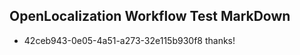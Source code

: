 ## OpenLocalization Workflow Test MarkDown
* 42ceb943-0e05-4a51-a273-32e115b930f8 thanks!

<!--HONumber=Jul16_HO3-->


